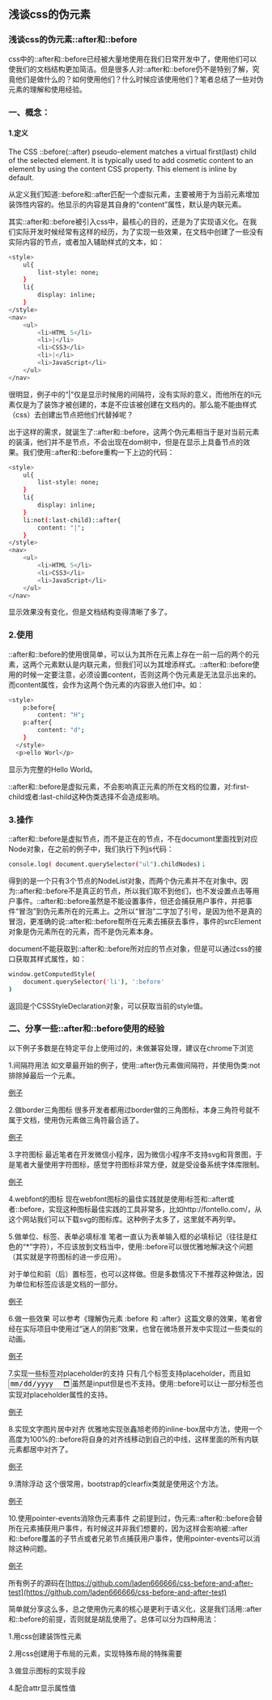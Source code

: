 ## 浅谈css的伪元素

### 浅谈css的伪元素::after和::before

css中的::after和::before已经被大量地使用在我们日常开发中了，使用他们可以使我们的文档结构更加简洁。但是很多人对::after和::before仍不是特别了解，究竟他们是做什么的？如何使用他们？什么时候应该使用他们？笔者总结了一些对伪元素的理解和使用经验。

### 一、概念：

#### 1.定义

The CSS ::before(::after) pseudo-element matches a virtual first(last) child of the selected element. It is typically used to add cosmetic content to an element by using the content CSS property. This element is inline by default.

从定义我们知道::before和::after匹配一个虚拟元素，主要被用于为当前元素增加装饰性内容的。他显示的内容是其自身的“content”属性，默认是内联元素。

其实::after和::before被引入css中，最核心的目的，还是为了实现语义化。在我们实际开发时候经常有这样的经历，为了实现一些效果，在文档中创建了一些没有实际内容的节点，或者加入辅助样式的文本，如：

```sh
<style>
    ul{
        list-style: none;
    }
    li{
        display: inline;
    }
</style>
<nav>
    <ul>
        <li>HTML 5</li>
        <li>|</li>
        <li>CSS3</li>
        <li>|</li>
        <li>JavaScript</li>
    </ul>
</nav>
```

很明显，例子中的“|”仅是显示时候用的间隔符，没有实际的意义，而他所在的li元素仅是为了装饰才被创建的，本是不应该被创建在文档内的。那么能不能由样式（css）去创建出节点把他们代替掉呢？

出于这样的需求，就诞生了::after和::before，这两个伪元素相当于是对当前元素的装潢，他们并不是节点，不会出现在dom树中，但是在显示上具备节点的效果。我们使用::after和::before重构一下上边的代码：

```sh
<style>
    ul{
        list-style: none;
    }
    li{
        display: inline;
    }
    li:not(:last-child)::after{
        content: "|";
    }
</style>
<nav>
    <ul>
        <li>HTML 5</li>
        <li>CSS3</li>
        <li>JavaScript</li>
    </ul>
</nav>
```
显示效果没有变化，但是文档结构变得清晰了多了。

### 2.使用

::after和::before的使用很简单，可以认为其所在元素上存在一前一后的两个的元素，这两个元素默认是内联元素，但我们可以为其增添样式。::after和::before使用的时候一定要注意，必须设置content，否则这两个伪元素是无法显示出来的。而content属性，会作为这两个伪元素的内容嵌入他们中。如：

```sh
<style>
    p:before{
        content: "H";
    p:after{
        content: "d";
    }
  </style>
  <p>ello Worl</p>
```

显示为完整的Hello World。

::after和::before是虚拟元素，不会影响真正元素的所在文档的位置，对:first-child或者:last-child这种伪类选择不会造成影响。

### 3.操作
::after和::before是虚拟节点，而不是正在的节点，不在documont里面找到对应Node对象，在之前的例子中，我们执行下列js代码：

```sh
console.log( document.querySelector("ul").childNodes)；
```

得到的是一个只有3个节点的NodeList对象，而两个伪元素并不在对象中。因为::after和::before不是真正的节点，所以我们取不到他们，也不发设置点击等用户事件。::after和::before虽然是不能设置事件，但还会捕获用户事件，并把事件“冒泡”到伪元素所在的元素上。之所以“冒泡”二字加了引号，是因为他不是真的冒泡，更准确的说::after和::before帮所在元素去捕获去事件，事件的srcElement对象是伪元素所在的元素，而不是伪元素本身。

document不能获取到::after和::before所对应的节点对象，但是可以通过css的接口获取其样式属性，如：

```sh
window.getComputedStyle(
    document.querySelector('li'), ':before'
)
```
返回是个CSSStyleDeclaration对象，可以获取当前的style值。

### 二、分享一些::after和::before使用的经验

以下例子多数是在特定平台上使用过的，未做兼容处理，建议在chrome下浏览

1.间隔符用法
如文章最开始的例子，使用::after伪元素做间隔符，并使用伪类:not排除掉最后一个元素。

[例子](http://htmlpreview.github.io/?https://github.com/laden666666/css-before-and-after-test/blob/master/example1.html)

2.做border三角图标
很多开发者都用过border做的三角图标，本身三角符号就不属于文档，使用伪元素做三角符最合适了。

[例子](http://htmlpreview.github.io/?https://github.com/laden666666/css-before-and-after-test/blob/master/example2.html)

3.字符图标
最近笔者在开发微信小程序，因为微信小程序不支持svg和背景图，于是笔者大量使用字符图标，感觉字符图标非常方便，就是受设备系统字体库限制。

[例子](http://htmlpreview.github.io/?https://github.com/laden666666/css-before-and-after-test/blob/master/example3.html)

4.webfont的图标
现在webfont图标的最佳实践就是使用i标签和::after或者::before，实现这种图标最佳实践的工具非常多，比如http://fontello.com/，从这个网站我们可以下载svg的图标库。这种例子太多了，这里就不再列举。

5.做单位、标签、表单必填标准
笔者一直认为表单输入框的必填标记（往往是红色的“*”字符），不应该放到文档当中，使用::before可以很优雅地解决这个问题（其实就是字符图标的进一步应用）。

对于单位和前（后）置标签，也可以这样做。但是多数情况下不推荐这种做法，因为单位和标签应该是文档的一部分。

[例子](http://htmlpreview.github.io/?https://github.com/laden666666/css-before-and-after-test/blob/master/example5.html)

6.做一些效果
可以参考《理解伪元素 :before 和 :after》这篇文章的效果，笔者曾经在实际项目中使用过“迷人的阴影”效果，也曾在微场景开发中实现过一些类似的动画。

[例子](http://htmlpreview.github.io/?https://github.com/laden666666/css-before-and-after-test/blob/master/example6.html)

7.实现一些标签对placeholder的支持
只有几个标签支持placeholder，而且如<input type='date' />虽然是input但是也不支持。使用::before可以让一部分标签也实现对placeholder属性的支持。

[例子](http://htmlpreview.github.io/?https://github.com/laden666666/css-before-and-after-test/blob/master/example7.html)

8.实现文字图片居中对齐
优雅地实现张鑫旭老师的inline-box居中方法，使用一个高度为100%的::before将自身的对齐线移动到自己的中线，这样里面的所有内联元素都居中对齐了。

[例子](http://htmlpreview.github.io/?https://github.com/laden666666/css-before-and-after-test/blob/master/example8.html)

9.清除浮动
这个很常用，bootstrap的clearfix类就是使用这个方法。

[例子](http://htmlpreview.github.io/?https://github.com/laden666666/css-before-and-after-test/blob/master/example9.html)

10.使用pointer-events消除伪元素事件
之前提到过，伪元素::after和::before会替所在元素捕获用户事件，有时候这并非我们想要的，因为这样会影响被::after和::before覆盖的子节点或者兄弟节点捕获用户事件，使用pointer-events可以消除这种问题。

[例子](http://htmlpreview.github.io/?https://github.com/laden666666/css-before-and-after-test/blob/master/example10.html)

所有例子的源码在[https://github.com/laden666666/css-before-and-after-test](https://github.com/laden666666/css-before-and-after-test)

简单就分享这么多，总之使用伪元素的核心是更利于语义化，这是我们活用::after和::before的前提，否则就是胡乱使用了。总体可以分为四种用法：

1.用css创建装饰性元素

2.用css创建用于布局的元素，实现特殊布局的特殊需要

3.做显示图标的实现手段

4.配合attr显示属性值